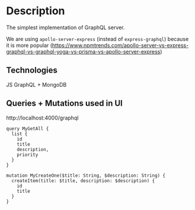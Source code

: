 # Description

The simplest implementation of GraphQL server.

We are using `apollo-server-express` (instead of `express-graphql`) because it is more popular (https://www.npmtrends.com/apollo-server-vs-express-graphql-vs-graphql-yoga-vs-prisma-vs-apollo-server-express)

## Technologies

JS
GraphQL + MongoDB

## Queries + Mutations used in UI

http://localhost:4000/graphql

```
query MyGetAll {
  list {
    id
    title
    description,
    priority
  }
}

mutation MyCreateOne($title: String, $description: String) {
  createItem(title: $title, description: $description) {
    id
    title
  }
}
```

